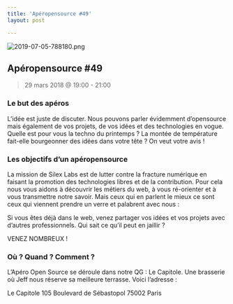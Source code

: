 ```yaml
---
title: 'Apéropensource #49'
layout: post

---
```

![2019-07-05-788180.png](http://lexoyo.me/silexlabs.org//assets/2019-07-05-788180.png)

## Apéropensource #49

> 29 mars 2018 @ 19:00 - 21:00

### Le but des apéros

L’idée est juste de discuter. Nous pouvons parler évidemment d’opensource mais également de vos projets, de vos idées et des technologies en vogue. Quelle est pour vous la techno du printemps ? La montée de température fait-elle bourgeonner des idées dans votre tête ? On veut votre avis !

<!--more-->


### Les objectifs d’un apéropensource

La mission de Silex Labs est de lutter contre la fracture numérique en faisant la promotion des technologies libres et de la contribution. Pour cela nous vous aidons à découvrir les métiers du web, à vous ré-orienter et à vous transmettre notre savoir. Mais ceux qui en parlent le mieux ce sont ceux qui viennent prendre un verre et palabrent avec nous :

Si vous êtes déjà dans le web, venez partager vos idées et vos projets avec d’autres professionnels. Qui sait ce qu’il peut en jaillir ?

VENEZ NOMBREUX !

### Où ? Quand ? Comment ?

L’Apéro Open Source se déroule dans notre QG : Le Capitole. Une brasserie où Jeff nous réserve sa meilleure terrasse. Voici l’adresse :

Le Capitole
105 Boulevard de Sébastopol
75002 Paris